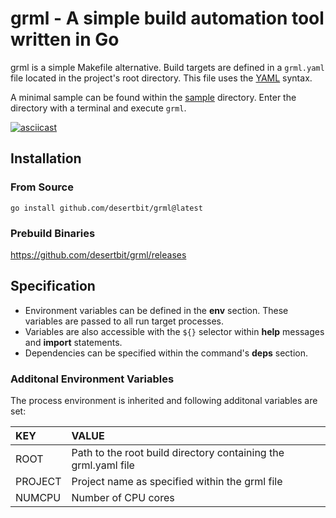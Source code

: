 # grml - A simple build automation tool written in Go

grml is a simple Makefile alternative. Build targets are defined in a `grml.yaml` file located in the project's root directory.
This file uses the [YAML](http://yaml.org/) syntax.

A minimal sample can be found within the [sample](sample/grml.yaml) directory. Enter the directory with a terminal and execute `grml`.

[![asciicast](https://asciinema.org/a/I3AhdfrND2CtC4v0jODayQQKP.svg)](https://asciinema.org/a/I3AhdfrND2CtC4v0jODayQQKP)

## Installation
### From Source
    go install github.com/desertbit/grml@latest

### Prebuild Binaries
https://github.com/desertbit/grml/releases

## Specification
- Environment variables can be defined in the **env** section. These variables are passed to all run target processes.
- Variables are also accessible with the `${}` selector within **help** messages and **import** statements.
- Dependencies can be specified within the command's **deps** section.

### Additonal Environment Variables

The process environment is inherited and following additonal variables are set:

| KEY     | VALUE                                                          |
|:--------|:---------------------------------------------------------------|
| ROOT    | Path to the root build directory containing the grml.yaml file |
| PROJECT | Project name as specified within the grml file                 |
| NUMCPU  | Number of CPU cores                                            |